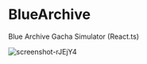 # BlueArchive
Blue Archive Gacha Simulator (React.ts)

![screenshot-rJEjY4](https://user-images.githubusercontent.com/51194584/209444932-144cdcf3-7212-415a-864d-3ddb360b2c75.png)
